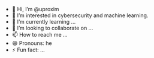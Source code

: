 - 👋 Hi, I’m @uproxim
- 👀 I’m interested in cybersecurity and machine learning.
- 🌱 I’m currently learning ...
- 💞️ I’m looking to collaborate on ...
- 📫 How to reach me ...
- 😄 Pronouns: he
- ⚡ Fun fact: ...

<!---
uproxim/uproxim is a ✨ special ✨ repository because its `README.md` (this file) appears on your GitHub profile.
You can click the Preview link to take a look at your changes.
--->
